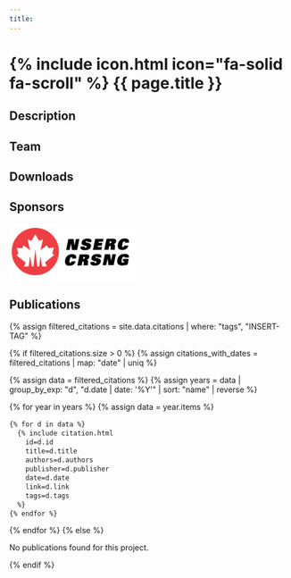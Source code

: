 ```yaml
---
title:
---
```


# {% include icon.html icon="fa-solid fa-scroll" %} {{ page.title }}

## Description


## Team


## Downloads


## Sponsors
<div align="left" id="banner">
    <div class="inline-block">
        <img src ="/images/nserc.jpg" height="100px">
    </div>
</div>


## Publications

{% assign filtered_citations = site.data.citations | where: "tags", "INSERT-TAG" %}

{% if filtered_citations.size > 0 %}
  {% assign citations_with_dates = filtered_citations | map: "date" | uniq %}

  {% assign data = filtered_citations %}
  {% assign years = data | group_by_exp: "d", "d.date | date: '%Y'" | sort: "name" | reverse %}

  {% for year in years %}
    {% assign data = year.items %}

    {% for d in data %}
      {% include citation.html
        id=d.id
        title=d.title
        authors=d.authors
        publisher=d.publisher
        date=d.date
        link=d.link
        tags=d.tags
      %}
    {% endfor %}
  {% endfor %}
{% else %}
  <p>No publications found for this project.</p>
{% endif %}
